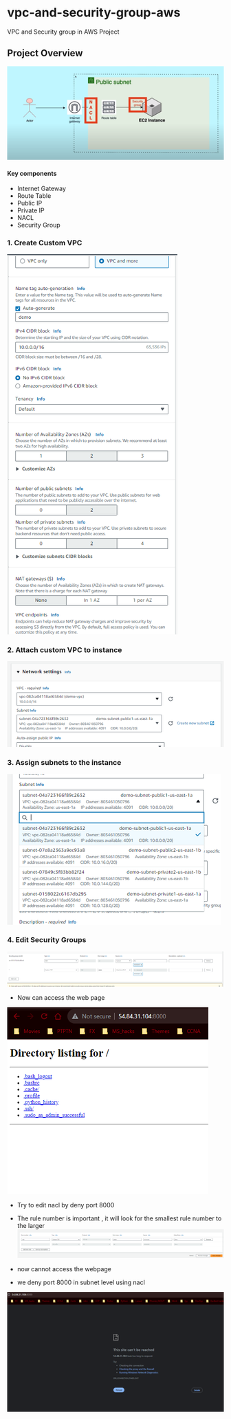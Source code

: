 # vpc-and-security-group-aws
VPC and Security group in AWS Project

## Project Overview

![Alt text](image.png)

#### Key components

- Internet Gateway
- Route Table
- Public IP 
- Private IP
- NACL
- Security Group

### 1. Create Custom VPC
![Alt text](image-1.png)

### 2. Attach custom VPC to instance 
![Alt text](image-2.png)

### 3. Assign subnets to the instance

![Alt text](image-3.png)

### 4. Edit Security Groups

![Alt text](image-4.png)

- Now can access the web page

![Alt text](image-5.png)

- Try to edit nacl by deny port 8000
- The rule number is important , it will look for the smallest rule number to the larger
![Alt text](image-7.png)

- now cannot access the webpage
- we deny port 8000 in subnet level using nacl

![Alt text](image-8.png)